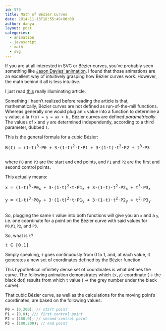 ```yaml
---
id: 579
title: Math of Bézier Curves
date: 2014-11-13T18:55:49+00:00
author: danya
layout: post
categories:
  - animation
  - javascript
  - math
  - svg
---
```



If you are at all interested in SVG or Bézier curves, you&#8217;ve probably seen something like [Jason Davies&#8217; animation](http://www.jasondavies.com/animated-bezier/). I found that those animations are an excellent way of intuitively grasping how Bézier curves work. However, the math behind it all is less intuitive.

I just read [this](http://pomax.github.io/bezierinfo/) really illuminating article.

Something I hadn&#8217;t realized before reading the article is that, mathematically, Bézier curves are not defined as run-of-the-mill functions. Whereas generally one would plug an `x` value into a function to determine a `y` value, à la  `f(x) = y = ax + b` , Bézier curves are defined _parametrically_. The values of `x` and `y` are determined independently, according to a third parameter, dubbed `t`.

This is the general formula for a cubic Bézier:

<pre>B(t) = (1-t)<sup>3</sup>&middot;P0 + 3&middot;(1-t)<sup>2</sup>&middot;t&middot;P1 + 3&middot;(1-t)&middot;t<sup>2</sup>&middot;P2 + t<sup>3</sup>&middot;P3

</pre>

where `P0` and `P3` are the start and end points, and `P1` and `P2` are the first and second control points.

<!--more-->



This actually means:

<pre>x = (1-t)<sup>3</sup>&middot;P0<sub>x</sub> + 3&middot;(1-t)<sup>2</sup>&middot;t&middot;P1<sub>x</sub> + 3&middot;(1-t)&middot;t<sup>2</sup>&middot;P2<sub>x</sub> + t<sup>3</sup>&middot;P3<sub>x</sub>

y = (1-t)<sup>3</sup>&middot;P0<sub>y</sub> + 3&middot;(1-t)<sup>2</sup>&middot;t&middot;P1<sub>y</sub> + 3&middot;(1-t)&middot;t<sup>2</sup>&middot;P2<sub>y</sub> + t<sup>3</sup>&middot;P3<sub>y</sub>

</pre>

So, plugging the same `t` value into both functions will give you an `x` and a `y`, i.e. one coordinate for a point on the Bézier curve with said values for `P0`,`P1`,`P2`, and `P3`.

So, what is `t`?

<pre>t &isin; [0,1]
</pre>

Simply speaking, `t` goes continuously from 0 to 1, and, at each value, it generates a new set of coordinates defined by the Bézier function.

This hypothetical infinitely dense set of coordinates is what defines the curve. The following animation demonstrates which `(x,y)` coordinate (-> the black dot) results from which `t` value ( -> the grey number under the black curve):



That cubic Bézier curve, as well as the calculations for the moving point&#8217;s coordinates, are based on the following values:

```javascript
P0 = (0,200); // start point
P1 = (0,0); /// first control point
P2 = (100,0); // second control point
P3 = (100,200); // end point
```
